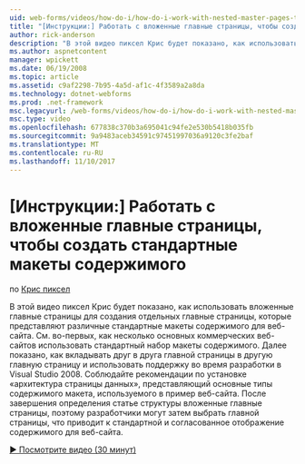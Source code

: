 ```yaml
---
uid: web-forms/videos/how-do-i/how-do-i-work-with-nested-master-pages-to-create-standard-content-layouts
title: "[Инструкции:] Работать с вложенные главные страницы, чтобы создать стандартные макеты содержимого | Документы Microsoft"
author: rick-anderson
description: "В этой видео пиксел Крис будет показано, как использовать вложенные главные страницы для создания отдельных главные страницы, представляющие различные стандартные макеты содержимого w..."
ms.author: aspnetcontent
manager: wpickett
ms.date: 06/19/2008
ms.topic: article
ms.assetid: c9af2298-7b95-4a5d-af1c-4f3589a2a8da
ms.technology: dotnet-webforms
ms.prod: .net-framework
msc.legacyurl: /web-forms/videos/how-do-i/how-do-i-work-with-nested-master-pages-to-create-standard-content-layouts
msc.type: video
ms.openlocfilehash: 677838c370b3a695041c94fe2e530b5418b035fb
ms.sourcegitcommit: 9a9483aceb34591c97451997036a9120c3fe2baf
ms.translationtype: MT
ms.contentlocale: ru-RU
ms.lasthandoff: 11/10/2017
---
```

<a name="how-do-i-work-with-nested-master-pages-to-create-standard-content-layouts"></a>[Инструкции:] Работать с вложенные главные страницы, чтобы создать стандартные макеты содержимого
====================
по [Крис пиксел](https://twitter.com/chrispels)

В этой видео пиксел Крис будет показано, как использовать вложенные главные страницы для создания отдельных главные страницы, которые представляют различные стандартные макеты содержимого для веб-сайта. См. во-первых, как несколько основных коммерческих веб-сайтов использовать стандартный набор макеты содержимого. Далее показано, как вкладывать друг в друга главной страницы в другую главную страницу и использовать поддержку во время разработки в Visual Studio 2008. Соблюдайте рекомендации по установке «архитектура страницы данных», представляющий основные типы содержимого макета, используемого в пример веб-сайта. После завершения определения статье структуры вложенные главные страницы, поэтому разработчики могут затем выбрать главной страницы, что приводит к стандартной и согласованное отображение содержимого для веб-сайта.

[&#9654; Посмотрите видео (30 минут)](https://channel9.msdn.com/Blogs/ASP-NET-Site-Videos/how-do-i-work-with-nested-master-pages-to-create-standard-content-layouts)

